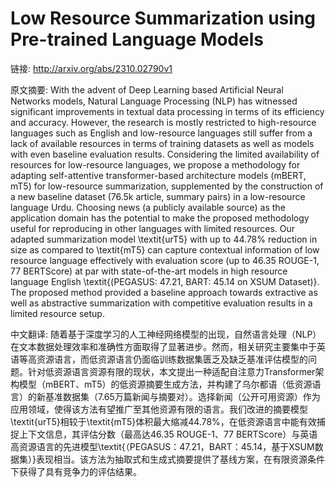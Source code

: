 # Low Resource Summarization using Pre-trained Language Models

链接: http://arxiv.org/abs/2310.02790v1

原文摘要:
With the advent of Deep Learning based Artificial Neural Networks models,
Natural Language Processing (NLP) has witnessed significant improvements in
textual data processing in terms of its efficiency and accuracy. However, the
research is mostly restricted to high-resource languages such as English and
low-resource languages still suffer from a lack of available resources in terms
of training datasets as well as models with even baseline evaluation results.
Considering the limited availability of resources for low-resource languages,
we propose a methodology for adapting self-attentive transformer-based
architecture models (mBERT, mT5) for low-resource summarization, supplemented
by the construction of a new baseline dataset (76.5k article, summary pairs) in
a low-resource language Urdu. Choosing news (a publicly available source) as
the application domain has the potential to make the proposed methodology
useful for reproducing in other languages with limited resources. Our adapted
summarization model \textit{urT5} with up to 44.78\% reduction in size as
compared to \textit{mT5} can capture contextual information of low resource
language effectively with evaluation score (up to 46.35 ROUGE-1, 77 BERTScore)
at par with state-of-the-art models in high resource language English
\textit{(PEGASUS: 47.21, BART: 45.14 on XSUM Dataset)}. The proposed method
provided a baseline approach towards extractive as well as abstractive
summarization with competitive evaluation results in a limited resource setup.

中文翻译:
随着基于深度学习的人工神经网络模型的出现，自然语言处理（NLP）在文本数据处理效率和准确性方面取得了显著进步。然而，相关研究主要集中于英语等高资源语言，而低资源语言仍面临训练数据集匮乏及缺乏基准评估模型的问题。针对低资源语言资源有限的现状，本文提出一种适配自注意力Transformer架构模型（mBERT、mT5）的低资源摘要生成方法，并构建了乌尔都语（低资源语言）的新基准数据集（7.65万篇新闻与摘要对）。选择新闻（公开可用资源）作为应用领域，使得该方法有望推广至其他资源有限的语言。我们改进的摘要模型\textit{urT5}相较于\textit{mT5}体积最大缩减44.78%，在低资源语言中能有效捕捉上下文信息，其评估分数（最高达46.35 ROUGE-1、77 BERTScore）与英语高资源语言的先进模型\textit{（PEGASUS：47.21，BART：45.14，基于XSUM数据集）}表现相当。该方法为抽取式和生成式摘要提供了基线方案，在有限资源条件下获得了具有竞争力的评估结果。
